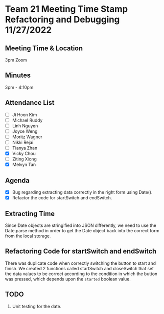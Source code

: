 # Team 21 Meeting Time Stamp Refactoring and Debugging 11/27/2022

## Meeting Time & Location
3pm Zoom

## Minutes
3pm - 4:10pm

## Attendance List
- [ ] Ji Hoon Kim
- [ ] Michael Ruddy
- [ ] Linh Nguyen
- [ ] Joyce Weng
- [ ] Moritz Wagner
- [ ] Nikki Rejai
- [ ] Tianya Zhan
- [x] Vicky Chou
- [ ] Ziting Xiong  
- [x] Melvyn Tan

## Agenda
- [x] Bug regarding extracting data correctly in the right form using Date().
- [x] Refactor the code for startSwitch and endSwitch.

## Extracting Time
Since Date objects are stringified into JSON differently, we need to use the Date.parse method in order to get the Date object back into the correct form from the local storage.

## Refactoring Code for startSwitch and endSwitch
There was duplicate code when correctly switching the button to start and finish. We created 2 functions called startSwitch and closeSwitch that set the data values to be correct according to the condition in which the button was pressed, which depends upon the `started` boolean value.

## TODO
1. Unit testing for the date.
